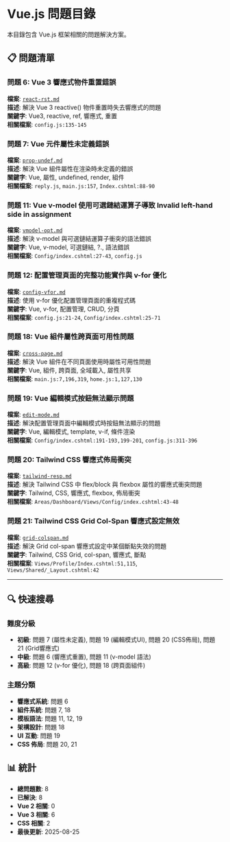 # Vue.js 問題目錄

本目錄包含 Vue.js 框架相關的問題解決方案。

## 📋 問題清單

### 問題 6: Vue 3 響應式物件重置錯誤
**檔案**: [`react-rst.md`](./react-rst.md)  
**描述**: 解決 Vue 3 reactive() 物件重置時失去響應式的問題  
**關鍵字**: Vue3, reactive, ref, 響應式, 重置  
**相關檔案**: `config.js:135-145`

### 問題 7: Vue 元件屬性未定義錯誤
**檔案**: [`prop-undef.md`](./prop-undef.md)  
**描述**: 解決 Vue 組件屬性在渲染時未定義的錯誤  
**關鍵字**: Vue, 屬性, undefined, render, 組件  
**相關檔案**: `reply.js`, `main.js:157`, `Index.cshtml:88-90`

### 問題 11: Vue v-model 使用可選鏈結運算子導致 Invalid left-hand side in assignment
**檔案**: [`vmodel-opt.md`](./vmodel-opt.md)  
**描述**: 解決 v-model 與可選鏈結運算子衝突的語法錯誤  
**關鍵字**: Vue, v-model, 可選鏈結, ?., 語法錯誤  
**相關檔案**: `Config/index.cshtml:27-43`, `config.js`

### 問題 12: 配置管理頁面的完整功能實作與 v-for 優化
**檔案**: [`config-vfor.md`](./config-vfor.md)  
**描述**: 使用 v-for 優化配置管理頁面的重複程式碼  
**關鍵字**: Vue, v-for, 配置管理, CRUD, 分頁  
**相關檔案**: `config.js:21-24`, `Config/index.cshtml:25-71`

### 問題 18: Vue 組件屬性跨頁面可用性問題
**檔案**: [`cross-page.md`](./cross-page.md)  
**描述**: 解決 Vue 組件在不同頁面使用時屬性可用性問題  
**關鍵字**: Vue, 組件, 跨頁面, 全域載入, 屬性共享  
**相關檔案**: `main.js:7,196,319`, `home.js:1,127,130`

### 問題 19: Vue 編輯模式按鈕無法顯示問題
**檔案**: [`edit-mode.md`](./edit-mode.md)  
**描述**: 解決配置管理頁面中編輯模式時按鈕無法顯示的問題  
**關鍵字**: Vue, 編輯模式, template, v-if, 條件渲染  
**相關檔案**: `Config/index.cshtml:191-193,199-201`, `config.js:311-396`

### 問題 20: Tailwind CSS 響應式佈局衝突
**檔案**: [`tailwind-resp.md`](./tailwind-resp.md)  
**描述**: 解決 Tailwind CSS 中 flex/block 與 flexbox 屬性的響應式衝突問題  
**關鍵字**: Tailwind, CSS, 響應式, flexbox, 佈局衝突  
**相關檔案**: `Areas/Dashboard/Views/Config/index.cshtml:43-48`

### 問題 21: Tailwind CSS Grid Col-Span 響應式設定無效
**檔案**: [`grid-colspan.md`](./grid-colspan.md)  
**描述**: 解決 Grid col-span 響應式設定中某個斷點失效的問題  
**關鍵字**: Tailwind, CSS Grid, col-span, 響應式, 斷點  
**相關檔案**: `Views/Profile/Index.cshtml:51,115`, `Views/Shared/_Layout.cshtml:42`

---

## 🔍 快速搜尋

### 難度分級
- **初級**: 問題 7 (屬性未定義), 問題 19 (編輯模式UI), 問題 20 (CSS佈局), 問題 21 (Grid響應式)
- **中級**: 問題 6 (響應式重置), 問題 11 (v-model 語法)
- **高級**: 問題 12 (v-for 優化), 問題 18 (跨頁面組件)

### 主題分類
- **響應式系統**: 問題 6
- **組件系統**: 問題 7, 18
- **模板語法**: 問題 11, 12, 19
- **架構設計**: 問題 18
- **UI 互動**: 問題 19
- **CSS 佈局**: 問題 20, 21

## 📊 統計

- **總問題數**: 8
- **已解決**: 8
- **Vue 2 相關**: 0
- **Vue 3 相關**: 6
- **CSS 相關**: 2
- **最後更新**: 2025-08-25